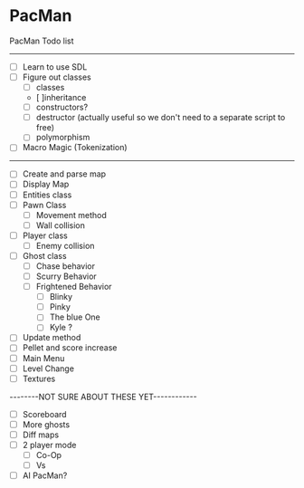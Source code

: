 # PacMan
PacMan Todo list

-------------------------

- [ ] Learn to use SDL
- [ ] Figure out classes
    - [ ] classes
    - [ ]inheritance
    - [ ] constructors?
    - [ ] destructor (actually useful so we don't need to a separate script to free)
    - [ ] polymorphism
- [ ] Macro Magic (Tokenization)
-------------------------

- [ ] Create and parse map
- [ ] Display Map
- [ ] Entities class
- [ ] Pawn Class
    - [ ] Movement method
    - [ ] Wall collision
- [ ] Player class
    - [ ] Enemy collision
- [ ] Ghost class
    - [ ] Chase behavior
    - [ ] Scurry Behavior
    - [ ] Frightened Behavior
        - [ ] Blinky
        - [ ] Pinky
        - [ ]  The blue One
        - [ ] Kyle ?
- [ ] Update method
- [ ] Pellet and score increase
- [ ] Main Menu
- [ ] Level Change
- [ ] Textures

--------NOT SURE ABOUT THESE YET------------
- [ ] Scoreboard
- [ ] More ghosts
- [ ] Diff maps
- [ ] 2 player mode
    - [ ] Co-Op
    - [ ] Vs
- [ ] AI PacMan?
